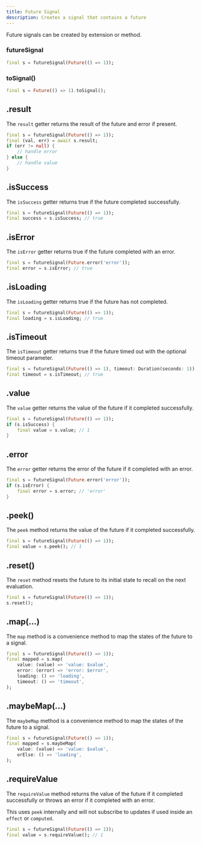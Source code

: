 ```yaml
---
title: Future Signal
description: Creates a signal that contains a future
---
```


Future signals can be created by extension or method.

### futureSignal

```dart
final s = futureSignal(Future(() => 1));
```

### toSignal()

```dart
final s = Future(() => 1).toSignal();
```

## .result

The `result` getter returns the result of the future and error if present.

```dart
final s = futureSignal(Future(() => 1));
final (val, err) = await s.result;
if (err != null) {
    // handle error
} else {
    // handle value
}
```

## .isSuccess

The `isSuccess` getter returns true if the future completed successfully.

```dart
final s = futureSignal(Future(() => 1));
final success = s.isSuccess; // true
```

## .isError

The `isError` getter returns true if the future completed with an error.

```dart
final s = futureSignal(Future.error('error'));
final error = s.isError; // true
```

## .isLoading

The `isLoading` getter returns true if the future has not completed.

```dart
final s = futureSignal(Future(() => 1));
final loading = s.isLoading; // true
```

## .isTimeout

The `isTimeout` getter returns true if the future timed out with the optional timeout parameter.

```dart
final s = futureSignal(Future(() => 1), timeout: Duration(seconds: 1));
final timeout = s.isTimeout; // true
```

## .value

The `value` getter returns the value of the future if it completed successfully.

```dart
final s = futureSignal(Future(() => 1));
if (s.isSuccess) {
    final value = s.value; // 1
}
```

## .error

The `error` getter returns the error of the future if it completed with an error.

```dart
final s = futureSignal(Future.error('error'));
if (s.isError) {
    final error = s.error; // 'error'
}
```

## .peek()

The `peek` method returns the value of the future if it completed successfully.

```dart
final s = futureSignal(Future(() => 1));
final value = s.peek(); // 1
```

## .reset()

The `reset` method resets the future to its initial state to recall on the next evaluation.

```dart
final s = futureSignal(Future(() => 1));
s.reset();
```

## .map(...)

The `map` method is a convenience method to map the states of the future to a signal.

```dart
final s = futureSignal(Future(() => 1));
final mapped = s.map(
    value: (value) => 'value: $value',
    error: (error) => 'error: $error',
    loading: () => 'loading',
    timeout: () => 'timeout',
);
```

## .maybeMap(...)

The `maybeMap` method is a convenience method to map the states of the future to a signal.

```dart
final s = futureSignal(Future(() => 1));
final mapped = s.maybeMap(
    value: (value) => 'value: $value',
    orElse: () => 'loading',
);
```

## .requireValue

The `requireValue` method returns the value of the future if it completed successfully or throws an error if it completed with an error.

This uses `peek` internally and will not subscribe to updates if used inside an `effect` or `computed`.

```dart
final s = futureSignal(Future(() => 1));
final value = s.requireValue(); // 1
```
